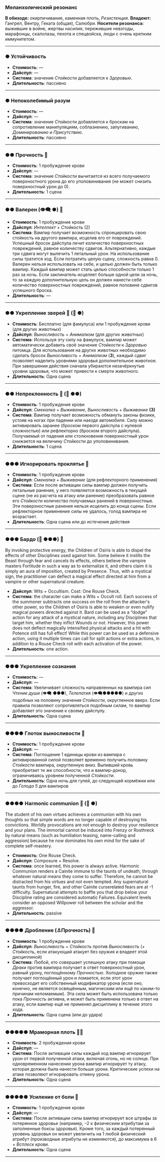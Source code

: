 
### Меланхолический резонанс

**В обиходе:** окирпичивание, каменная плоть, *Резистенция*.
**Владеют:** Гангрел, Вентру, Геката (общая), Салюбри.
**Носители резонанса:** выжившие в войне, жертвы насилия, пережившие невзгоды, марафонцы, скалолазы, пехота и спецвойска, люди с очень крепким иммунитетом.
___
### ● Устойчивость

- **Стоимость**: —
- **Дайспул**: —
- **Система**: значение *Стойкости* добавляется к *Здоровью*.
- **Длительность**: пассивно
___
### ● Непоколебимый разум

- **Стоимость**: —
- **Дайспул**: —
- **Система**: значение *Стойкости* добавляется к броскам на сопротивление манипуляциям, соблазнению, запугиванию, *Доминированию* и *Присутствию*.
- **Длительность**: пассивно
___
### ●● Прочность 🍷

- **Стоимость**: 1 пробуждение крови
- **Дайспул**: —
- **Система**: значение *Стойкости* вычитается из всего получаемого поверхностного урона до его уполовинивания (не может снизить поверхностный урон до 0).
- **Длительность**: 1 сцена
___
### ●● Валерен (👁‍🗨 ●) 🍷

- **Стоимость**: 1 пробуждение крови
- **Дайспул**: *Интеллект* + *Стойкость* (2)
- **Система**: Вампир получает возможность спроецировать свою стойкость на другого вампира, исцелив его от повреждений. Успешный бросок дайспула лечит количество поверхностных повреждений, равное количеству сдвигов. Альтернативно, каждые три сдвига могут вылечить 1 летальный урон. На использование силы тратится ход. Если потратить целую сцену, сложность равна 0. Валерен нельзя использовать на себе, и целью должен быть только вампир. Каждый вампир может стать целью способности только 1 раз за ночь. Если заклинатель исцеляет больше одной цели за ночь, то за каждую дополнительную цель он должен нанести себе количество поверхностных повреждений, равное половине сдвигов успешного броска.
- **Длительность**: —
___
### ●● Укрепление зверей 🍷 (🐾 ●)

- **Стоимость**: Бесплатно (для фамулуса) или 1 пробуждение крови (для других животных)
- **Дайспул**: *Выносливость* + *Анимализм* (для других животных)
- **Система**: Используя эту силу на фамулусе, вампир может автоматически добавить своё значение *Стойкости* к *Здоровью* питомца. 
Для использования на других животных необходимо сделать бросок *Выносливость* + *Анимализм* (**3**), каждый сдвиг позволяет наделить уровнями здоровья дополнительное животное.
При завершении действия сначала убираются незачёркнутые уровни здоровья, что может привести к смерти животного.
- **Длительность**: Одна сцена
___
### ●● Непреклонность 🍷 (💪 ●●)

- **Стоимость**: 1 пробуждение крови
- **Дайспул**: *Смекалка* + *Выживание*, *Выносливость* + *Выживание* **(3)**
- **Система**: Вампир получает возможность обмануть законы физики, устояв на ногах при падении или наезде автомобиля. Силу можно активировать заранее (броском первого дайспула с нулевой сложностью) или рефлекторно (броском второго дайспула). Получаемый от падения или столкновения поверхностный урон снижается на величину *Стойкости* до уполовинивания.
- **Длительность**: 1 сцена
___
### ●●● Игнорировать проклятье 🍷

- **Стоимость**: 1 пробуждение крови
- **Дайспул**: *Смекалка* + *Выживание* (для рефлекторного применения)
- **Система**: Если после активации силы вампир должен получить летальные ранения, у него появляется возможность в текущей сцене (не из расчета на атаку или ранение) преобразовать равное его *Стойкости* количество получаемых ранений в поверхностные. Эти поверхностные ранения нельзя исцелить до конца сцены. Если рефлекторное применение силы не удалось, голод вампира не возрастает.
- **Длительность**: Одна сцена или до истечения действия
___
### ●●● Бардо (👑 ●●●) 🍷
By invoking protective energy, the Children of Osiris is able to dispel the effects of other Disciplines used against him. Some believe it instills the Beast through fear and cancels its effects, others believe the vampire masters Fortitude in such a way as to externalize it, and others claim it is simply an aura of imposition, created by Presence. Thus, with a mystical sign, the practitioner can deflect a magical effect directed at him from a vampire or other supernatural creature.

* **Дайспул**: Wits + Occultism. Cost: One Rouse Check.
* **Система**: the character can make a Wits + Occult roll. Each success of the summoner subtracts one success on the roll from the attacker's other power, so the Children of Osiris is able to weaken or even nullify magical powers directed against it.
  Bard can be used as a “dodge” action for any attack of a mystical nature, including any Disciplines that target him, whether they inflict Wounds or not. However, this power does not deflect magically intensified physical attacks and a hit with Potence still has full effect!
  While this power can be used as a defensive action, using it multiple times can call for split actions or extra actions, in addition to a Rouse Check roll with each activation of the power.
* **Длительность**: one action.
___
### ●●● Укрепление сознания

- **Стоимость**: —
- **Дайспул**: —
- **Система**: Увеличивает сложность направленных на вампира сил *Чтение души* (👁‍🗨 ●●●), *Телепатия* (👁‍🗨●●●●●) и других подобных на половину значения *Стойкости*, округленное вверх. Если правила позволяют сопротивляться подобным силам, то вампир добавляет это значение к своему дайспулу.
- **Длительность**: Одна сцена
___
### ●●●● Глоток выносливости 🍷

- **Стоимость**: 1 пробуждение крови
- **Дайспул**: —
- **Система**: Поглощение 1 единицы крови из вампира с активированной силой позволяет временно получить половину *Стойкости* вампира, округленную вниз. Выпивший кровь приобретает те же способности, что и вампир-донор, ограничиваясь уровнем полученной *Стойкости*.
- **Длительность**: Одна ночь для гулей, до следующей кормёжки или до *Голода 5* для вампиров
___
### ●●●● Harmonic communion 🍷 (🐾 ●)
The student of his own virtues achieves a communion with his own thoughts so that simple words are no longer capable of destroying his convictions. Worldly provocations are not enough to destroy your resilience and your plans. The immortal cannot be induced into Frenzy or Rosthreck by natural means (such as humiliation teasing, name-calling and aggression) because he now dominates his own mind for the sake of complete self-mastery.
* **Стоимость**: One Rouse Check.
* **Дайспул**: Composure + Resolve.
* **Система**: once learned, this power is always active. Harmonic Communion renders a Cainite immune to the taunts of undeath, through whatever natural means they come to suffer. Therefore, he cannot be distracted from his virtues and not even tempted. Any supernatural taunts from hunger, fire, and other Cainite curserelated fears are at -1 difficulty.
  Supernatural attempts to baffle you that drop below your Discipline rating are considered automatic Failures. Equivalent levels consider an opposed Willpower roll between the scholar and the aggressor.
* **Длительность**: passive
___
### ●●●● Дробление (⚓Прочность) 🍷

- **Стоимость**: 1 пробуждение крови
- **Дайспул**: *Выносливость* + *Стойкость* против *Выносливость* (+ *Стойкость*, если атакующий атакует без оружия и владеет этой дисциплиной)
- **Система**: Любой, кто совершает успешную атаку при помощи *Драки* против вампира получает в ответ поверхностный урон, равный урону, поглощённому *Прочностью*. Холодное оружие также получает поглощённый урон и ломается, если этот урон превосходит его собственный модификатор урона (если оно, конечно, не является освящённым, магическим или ещё по каким-то причинам неломаемым). Эта сила может быть использована только пока *Прочность* активна, и может быть применена только в ответ на атаку, если вампир ещё не применял дисциплину в течение этого хода.
- **Длительность**: Одна сцена (или до удара)
___
### ●●●●● Мраморная плоть 🍷🍷

- **Стоимость**: 2 пробуждения крови
- **Дайспул**: —
- **Система**: После активации силы каждый ход вампир игнорирует урон от первой полученной атаки, включая огонь, но не солнце. При одновременном нанесении урона вампир игнорирует ту атаку, которая должна была нанести больше урона. Критические успехи на атаке позволяют игнорировать отмену урона.
- **Длительность**: Одна сцена
___
### ●●●●● Усиление от боли 🍷

- **Стоимость**: 1 пробуждение крови
- **Дайспул**: —
- **Система**: После активации силы вампир игнорирует все штрафы за потерянное здоровье (например, –2 к физическим атрибутам за заполненные боксы здоровья). Кроме того, за каждый потерянный уровень здоровья он может увеличить на 1 любой физический атрибут (производные атрибуты не изменяются), до максимума в 6 + *Всплеск крови*. 
- **Длительность**: Одна сцена
___